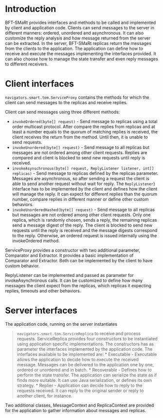 # Introduction #

BFT-SMaRt provides interfaces and methods to be called and implemented by client and application code.
Clients can send messages to the server in different manners: ordered, unordered and asynchronous. It can also customize the reply analysis and how message returned from the server can be extracted.
In the server, BFT-SMaRt replicas return the messages from the clients to the application. The application can define how to receive and execute the messages implementing the interfaces provided. It can also choose how to manage the state transfer and even reply messages to different receivers.



# Client interfaces #

`navigators.smart.tom.ServiceProxy` contains the methods for which the client can send messages to the replicas and receive replies.

Client can send messages using three different methods:
  * `invokeOrdered(byte[] request)` - Send message to replicas using a total order multicast protocol. After compare the replies from replicas and at least a number equals to the quorum of matching replies is received, the client receives the return from the method. Until then, it is unable to send requests.
  * `invokeUnordered(byte[] request)` - Send message to all replicas but messages are not ordered among other client requests. Replies are compared and client is blocked to send new requests until reply is received.
  * `invokeAsynschronous(byte[] request, ReplyListener listener, int[] replicas)` - Send message to replicas defined by the replicas parameter. Messages are asynchronous, so after sending a request the client is able to send another request without wait for reply. The `ReplyListener`} interface has to be implemented by the client and defines how the client will manage the reply. It can expect for different replies than the quorum number, compare replies in different manner or define other custom behaviors.
  * `invokeUnorderedHashed(byte[] request)` - Send message to all replicas but messages are not ordered among other client requests. Only one replica, which is randomly chosen, sends a reply, the remaining replicas send a message digest of the reply. The client is blocked to send new requests until the reply is received and the message digests correspond to the reply. Otherwise, an ordered request is issued internally using the invokeOrdered method.

ServiceProxy provides a constructor with two additional parameter, Comparator and Extractor. It provides a basic implementation of Comparator and Extractor. Both can be implemented by the client to have custom behavior.

ReplyListener can be implemented and passed as parameter for invokeAsynchronous calls. It can be customized to define how many messages the client expect from the replicas, which replicas it expecting replies, timeouts and other behaviors.

# Server interfaces #

The application code, running on the server instantiates
> `navigators.smart.tom.ServiceReplica` to receive and process requests.
ServiceReplica provides four constructors to be instantiated using application specific implementations.
The constructors has as parameter the interfaces implemented by the application code. The interfaces available to be implemented are:
    * Executable - Executable allows the application to decide how to execute the received message. Messages can be delivered to the application one by one, ordered or unordered and in batch.
    * Recoverable - Defines how to perform the state transfer. The application can serialize the state as if finds more suitable. It can use Java serialization, or defines its own strategy.
    * Replier - Application can decide how to reply to the requests received. It can reply to the original sender or reply to another client, for instance.

Two additional classes, MessageContext and ReplicaContext are provided for the application to gather information about messages and replicas.